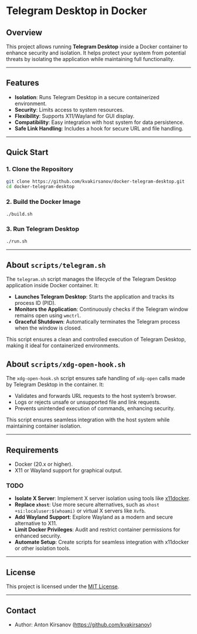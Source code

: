 # Telegram Desktop in Docker

## Overview
This project allows running **Telegram Desktop** inside a Docker container to enhance security and isolation. It helps protect your system from potential threats by isolating the application while maintaining full functionality.

---

## Features
- **Isolation**: Runs Telegram Desktop in a secure containerized environment.
- **Security**: Limits access to system resources.
- **Flexibility**: Supports X11/Wayland for GUI display.
- **Compatibility**: Easy integration with host system for data persistence.
- **Safe Link Handling**: Includes a hook for secure URL and file handling.

---

## Quick Start

### 1. Clone the Repository
```bash
git clone https://github.com/kvakirsanov/docker-telegram-desktop.git
cd docker-telegram-desktop
```

### 2. Build the Docker Image
```bash
./build.sh
```

### 3. Run Telegram Desktop
```bash
./run.sh
```

---

## About `scripts/telegram.sh`
The `telegram.sh` script manages the lifecycle of the Telegram Desktop application inside Docker container. It:

- **Launches Telegram Desktop**: Starts the application and tracks its process ID (PID).
- **Monitors the Application**: Continuously checks if the Telegram window remains open using `wmctrl`.
- **Graceful Shutdown**: Automatically terminates the Telegram process when the window is closed.

This script ensures a clean and controlled execution of Telegram Desktop, making it ideal for containerized environments.

## About `scripts/xdg-open-hook.sh`
The `xdg-open-hook.sh` script ensures safe handling of `xdg-open` calls made by Telegram Desktop in the container. It:
- Validates and forwards URL requests to the host system’s browser.
- Logs or rejects unsafe or unsupported file and link requests.
- Prevents unintended execution of commands, enhancing security.

This script ensures seamless integration with the host system while maintaining container isolation.

---

## Requirements
- Docker (20.x or higher).
- X11 or Wayland support for graphical output.

### TODO
- **Isolate X Server**: Implement X server isolation using tools like [x11docker](https://github.com/mviereck/x11docker).
- **Replace `xhost`**: Use more secure alternatives, such as `xhost +si:localuser:$(whoami)` or virtual X servers like `Xvfb`.
- **Add Wayland Support**: Explore Wayland as a modern and secure alternative to X11.
- **Limit Docker Privileges**: Audit and restrict container permissions for enhanced security.
- **Automate Setup**: Create scripts for seamless integration with x11docker or other isolation tools.

---

## License
This project is licensed under the [MIT License](LICENSE).

---

## Contact
- Author: Anton Kirsanov (https://github.com/kvakirsanov)